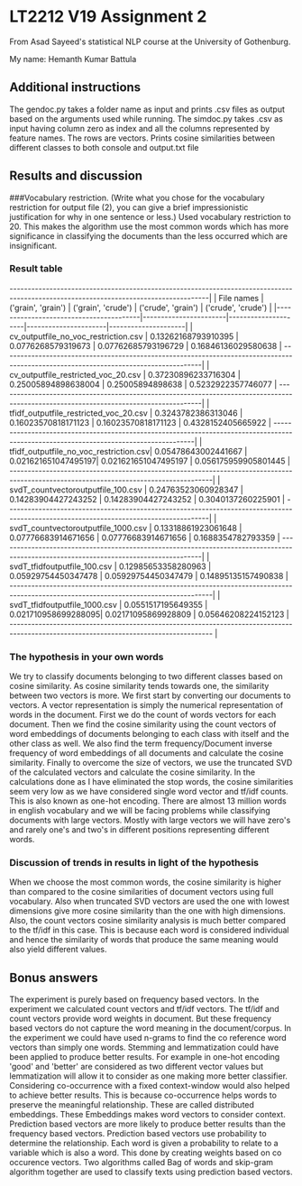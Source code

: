 # LT2212 V19 Assignment 2

From Asad Sayeed's statistical NLP course at the University of Gothenburg.

My name: Hemanth Kumar Battula

## Additional instructions
The gendoc.py takes a folder name as input and prints .csv files as output based on the 
arguments used while running.
The simdoc.py takes .csv as input having column zero as index and all the columns represented
by feature names. The rows are vectors. Prints cosine similarities between different classes
to both console and output.txt file

## Results and discussion

###Vocabulary restriction.
(Write what you chose for the vocabulary restriction for output file
(2), you can give a brief impressionistic justification for why in one
sentence or less.)
Used vocabulary restriction to 20.
This makes the algorithm use the most common words which has more significance
in classifying the  documents than the less occurred which are insignificant.

### Result table

-------------------------------------------------------------------------------------------------------------------------------------|
| File names                             | ('grain', 'grain')    | ('grain', 'crude')  | ('crude', 'grain')   | ('crude', 'crude')  |
|----------------------------------------|-----------------------|---------------------|----------------------|---------------------|
| cv_outputfile_no_voc_restriction.csv   | 0.13262168793910395   | 0.0776268579319673  | 0.07762685793196729  | 0.16846136029580638 |
-------------------------------------------------------------------------------------------------------------------------------------|
| cv_outputfile_restricted_voc_20.csv    | 0.37230896233716304	  | 0.25005894898638004 | 0.25005894898638     | 0.5232922357746077   |
--------------------------------------------------------------------------------------------------------------------------------------|
| tfidf_outputfile_restricted_voc_20.csv | 0.3243782386313046	  | 0.16023570818171123 | 0.16023570818171123  | 0.4328152405665922   |
--------------------------------------------------------------------------------------------------------------------------------------|
| tfidf_outputfile_no_voc_restriction.csv| 0.05478643002441667	  | 0.021621651047495197| 0.021621651047495197 | 0.056175959905801445 |
--------------------------------------------------------------------------------------------------------------------------------------|
| svdT_countvectoroutputfile_100.csv	 | 0.24763523060928347	  | 0.14283904427243252 | 0.14283904427243252  | 0.3040137260225901  |
--------------------------------------------------------------------------------------------------------------------------------------|
| svdT_countvectoroutputfile_1000.csv	 | 0.13318861923061648	  | 0.07776683914671656 | 0.07776683914671656  | 0.1688354782793359   |
--------------------------------------------------------------------------------------------------------------------------------------|
| svdT_tfidfoutputfile_100.csv		     | 0.12985653358280963	  | 0.05929754450347478 | 0.05929754450347479  | 0.14895135157490838  |
--------------------------------------------------------------------------------------------------------------------------------------|
| svdT_tfidfoutputfile_1000.csv	         | 0.0551517195649355	  | 0.021710958699288095| 0.02171095869928809  | 0.05646208224152123  |
-------------------------------------------------------------------------------------------------------------------------------------- |          

### The hypothesis in your own words
We try to classify documents belonging to two different classes based on cosine similarity.
As cosine similarity tends towards one, the similarity between two vectors is more. 
We first start by converting our documents to vectors. 
A vector representation is simply the numerical representation of words in the document. 
First we do the count of words vectors for each document. Then we find the cosine similarity 
using the count vectors of word embeddings of documents belonging to each class with itself and the other 
class as well. We also find the term frequency/Document inverse frequency of word embeddings of all
documents and calculate the cosine similarity. Finally to overcome the size of vectors,
we use the truncated SVD of the calculated vectors and calculate the cosine similarity. In the calculations 
done as I have eliminated the stop words, the cosine similarities seem very low as we have considered
single word vector and tf/idf counts. This is also known as one-hot encoding. There are almost 13 million
words in english vocabulary and we will be facing problems while classifying documents with large vectors.
Mostly with large vectors we will have zero's and rarely one's and two's in different positions representing
different words.  

### Discussion of trends in results in light of the hypothesis
When we choose the most common words, the cosine similarity is higher than compared
to the cosine similarities of document vectors using full vocabulary. Also when truncated SVD vectors are used
the one with lowest dimensions give more cosine similarity than the one with high dimensions.
Also, the count vectors cosine similarity analysis is much better compared to the tf/idf in this case.
This is because each word is considered individual and hence the similarity of words that produce
the same meaning would also yield different values.

## Bonus answers

The experiment is purely based on frequency based vectors.
In the experiment we calculated count vectors and tf/idf vectors. The tf/idf and count 
vectors provide word weights in document. But these frequency based vectors
 do not capture the word meaning in the document/corpus.
In the experiment we could have used n-grams to find the co reference word vectors than simply one words.
Stemming and lemmatization could have been applied to produce better results. For example in one-hot
encoding 'good' and 'better' are considered as two different vector values but lemmatization 
will allow it to consider as one making more better classifier. 
Considering co-occurrence with a fixed  context-window would also helped to achieve better results. This is because co-occurrence helps
words to preserve the meaningful relationship. These are called distributed embeddings.
These Embeddings makes word vectors to consider context. 
Prediction based vectors are more likely to produce better results than the frequency based vectors.
Prediction based vectors use probability to determine the relationship. Each word is given a probability to 
relate to a variable which is also a word. This done by creating weights based on co occurence vectors.
Two algorithms called Bag of words and skip-gram algorithm together are used to classify texts using
prediction based vectors.
